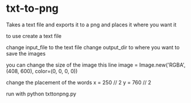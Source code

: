 # txt-to-png
Takes a text file and exports it to a png and places it where you want it

to use
create a text file 

change input_file to the text file
change output_dir to where you want to save the images

you can change the size of the image 
this line image = Image.new('RGBA', (408, 600), color=(0, 0, 0, 0))

change the placement of the words 
  x = 250 // 2
  y = 760 // 2
  
  run with python txttonpng.py

